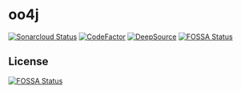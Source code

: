 # oo4j

[![Sonarcloud Status](https://sonarcloud.io/api/project_badges/measure?project=oo4j&metric=alert_status)](https://sonarcloud.io/dashboard?id=oo4j)
[![CodeFactor](https://www.codefactor.io/repository/github/tyutyutyu/oo4j/badge)](https://www.codefactor.io/repository/github/tyutyutyu/oo4j)
[![DeepSource](https://deepsource.io/gh/tyutyutyu/oo4j.svg/?label=active+issues&show_trend=true)](https://deepsource.io/gh/tyutyutyu/oo4j/?ref=repository-badge)
[![FOSSA Status](https://app.fossa.com/api/projects/custom%2B24197%2Fgithub.com%2Ftyutyutyu%2Foo4j.svg?type=shield)](https://app.fossa.com/projects/custom%2B24197%2Fgithub.com%2Ftyutyutyu%2Foo4j?ref=badge_shield)

## License
[![FOSSA Status](https://app.fossa.com/api/projects/custom%2B24197%2Fgithub.com%2Ftyutyutyu%2Foo4j.svg?type=large)](https://app.fossa.com/projects/custom%2B24197%2Fgithub.com%2Ftyutyutyu%2Foo4j?ref=badge_large)